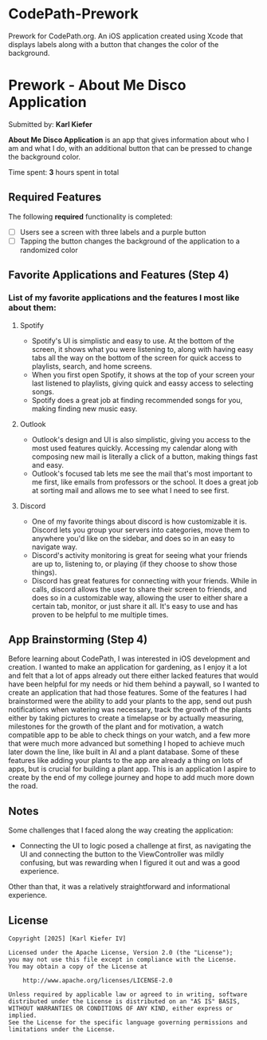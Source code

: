 # CodePath-Prework
Prework for CodePath.org. An iOS application created using Xcode that displays labels along with a button that changes the color of the background.

# Prework - About Me Disco Application

Submitted by: **Karl Kiefer**

**About Me Disco Application** is an app that gives information about who I am and what I do, with an additional button that can be pressed to change the background color.

Time spent: **3** hours spent in total

## Required Features

The following **required** functionality is completed:

- [ ] Users see a screen with three labels and a purple button
- [ ] Tapping the button changes the background of the application to a randomized color
 
## Favorite Applications and Features (Step 4)

### List of my favorite applications and the features I most like about them:

1. Spotify
   - Spotify's UI is simplistic and easy to use. At the bottom of the screen, it shows what you were listening to,
     along with having easy tabs all the way on the bottom of the screen for quick access to playlists, search, and home screens.
   - When you first open Spotify, it shows at the top of your screen your last listened to playlists, giving quick and eassy access to
     selecting songs.
   - Spotify does a great job at finding recommended songs for you, making finding new music easy.

2. Outlook
   - Outlook's design and UI is also simplistic, giving you access to the most used features quickly. Accessing my calendar along with
     composing new mail is literally a click of a button, making things fast and easy.
   - Outlook's focused tab lets me see the mail that's most important to me first, like emails from professors or the school. It does
     a great job at sorting mail and allows me to see what I need to see first.

3. Discord
   - One of my favorite things about discord is how customizable it is. Discord lets you group your servers into categories, move them
     to anywhere you'd like on the sidebar, and does so in an easy to navigate way.
   - Discord's activity monitoring is great for seeing what your friends are up to, listening to, or playing (if they choose to show those things).
   - Discord has great features for connecting with your friends. While in calls, discord allows the user to share their screen to friends, and does
     so in a customizable way, allowing the user to either share a certain tab, monitor, or just share it all. It's easy to use and has proven to be
     helpful to me multiple times.

## App Brainstorming (Step 4)

  Before learning about CodePath, I was interested in iOS development and creation. I wanted to make an application for gardening, as I enjoy it a lot 
and felt that a lot of apps already out there either lacked features that would have been helpful for my needs or hid them behind a paywall, so I wanted
to create an application that had those features. Some of the features I had brainstormed were the ability to add your plants to the app, send out push 
notifications when watering was necessary, track the growth of the plants either by taking pictures to create a timelapse or by actually measuring, 
milestones for the growth of the plant and for motivation, a watch compatible app to be able to check things on your watch, and a few more that were much 
more advanced but something I hoped to achieve much later down the line, like built in AI and a plant database. Some of these features like adding your 
plants to the app are already a thing on lots of apps, but is crucial for building a plant app. This is an application I aspire to create by the end of my 
college journey and hope to add much more down the road.

## Notes

Some challenges that I faced along the way creating the application:

- Connecting the UI to logic posed a challenge at first, as navigating the UI and connecting the button to the ViewController was mildly confusing, but
  was rewarding when I figured it out and was a good experience.

Other than that, it was a relatively straightforward and informational experience.


## License

    Copyright [2025] [Karl Kiefer IV]

    Licensed under the Apache License, Version 2.0 (the "License");
    you may not use this file except in compliance with the License.
    You may obtain a copy of the License at

        http://www.apache.org/licenses/LICENSE-2.0

    Unless required by applicable law or agreed to in writing, software
    distributed under the License is distributed on an "AS IS" BASIS,
    WITHOUT WARRANTIES OR CONDITIONS OF ANY KIND, either express or implied.
    See the License for the specific language governing permissions and
    limitations under the License.
